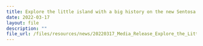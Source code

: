 ```yaml
---
title: Explore the little island with a big history on the new Sentosa Heritage Trail
date: 2022-03-17
layout: file
description: ""
file_url: /files/resources/news/20220317_Media_Release_Explore_the_Little_Island_With_a_Big_History.pdf
---
```


